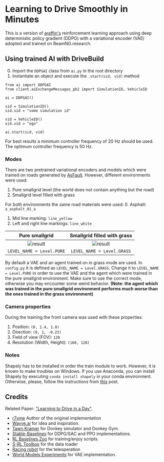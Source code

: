 # Learning to Drive Smoothly in Minutes

This is a version of [araffin's](https://github.com/araffin) reinforcement learning approach using deep deterministic policy gradient (DDPG) with a variational encoder (VAE) adopted and trained on BeamNG.research.



## Using trained AI with DriveBuild
0. Import the ```DDPGAI``` class from ```ai.py``` in the root directory
1. Instantiate an object and execute the ```.start(sid, vid)``` method

```
from ai import DDPGAI
from client.aiExchangeMessages_pb2 import SimulationID, VehicleID

ai = DDPGAI()

sid = SimulationID()
sid.sid = "some simulation id"

vid = VehicleID()
vid.vid = "ego"

ai.start(sid, vid)
```

For best results a minimum controller frequency of 20 Hz should be used. The optimum controller frequency is 50 Hz. 
 
### Modes
There are two pretrained variational encoders and models which were trained on roads generated by [AsFault](https://github.com/alessiogambi/AsFault).
However, different environments were used:

1. Pure smallgrid level (the world does not contain anything but the road)
2. Smallgrid level filled with grass

For both environments the same road materials were used:
0. Asphalt: ```a_asphalt_01_a```
1. Mid line marking: ```line_yellow```
2. Left and right line markings: ```line_white```

Pure smallgrid        | Smallgrid filled with grass
:-------------------------:|:-------------------------:
![result](content/pure_mode.gif)  | ![result](content/grass_mode.gif)
```LEVEL_NAME = Level.PURE``` | ```LEVEL_NAME = Level.GRASS``` 

By default a VAE and an agent trained on in grass mode are used.
In ```config.py``` it is defined as ```LEVEL_NAME = Level.GRASS```.
Change it to ```LEVEL_NAME = Level.PURE``` in order to use the VAE and the agent which were trained in the pure smallgrid environment. 
Make sure to use the correct mode, otherwise you may encounter some weird behavior. **(Note: the agent which was trained in the pure smallgrid environment performs much worse than the ones trained in the grass environment)**

### Camera properties
During the training the front camera was used with these properties:
1. Position: ```(0, 1.4, 1.8)``` 
2. Direction: ```(0, 1, -0.23)``` 
3. Field of view (FOV): ```120```
4. Resolution (Width, Height): ```(160, 120)```

### Notes
Shapely has to be installed in order the train module to work. However, it is known to make troubles on Windows. 
If you use Anaconda, you can install Shapely by executing
```conda install shapely```
in your conda environment. Otherwise, please, follow the instructions from [this](https://gis.stackexchange.com/questions/62925/why-is-shapely-not-installing-correctly/62931#62931) post.

## Credits
Related Paper: ["Learning to Drive in a Day"](https://arxiv.org/pdf/1807.00412.pdf).

- [r7vme](https://github.com/r7vme/learning-to-drive-in-a-day) Author of the original implementation
- [Wayve.ai](https://wayve.ai) for idea and inspiration.
- [Tawn Kramer](https://github.com/tawnkramer) for Donkey simulator and Donkey Gym.
- [Stable-Baselines](https://github.com/hill-a/stable-baselines) for DDPG/SAC and PPO implementations.
- [RL Baselines Zoo](https://github.com/araffin/rl-baselines-zoo) for training/enjoy scripts.
- [S-RL Toolbox](https://github.com/araffin/robotics-rl-srl) for the data loader
- [Racing robot](https://github.com/sergionr2/RacingRobot) for the teleoperation
- [World Models Experiments](https://github.com/hardmaru/WorldModelsExperiments) for VAE implementation.
